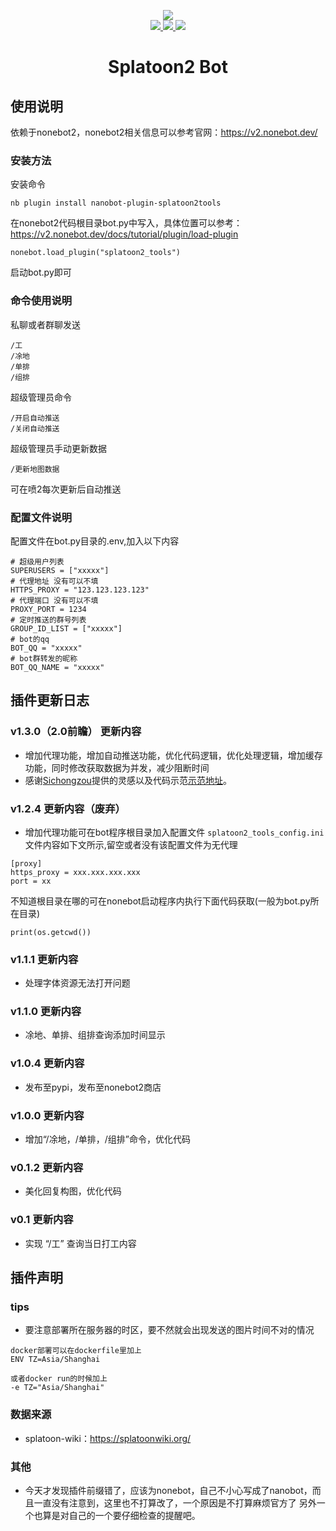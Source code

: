 <p align="center">
  <img align="center" src="https://v2.nonebot.dev/logo.png"><br>

  <a href="https://github.com/DrinkOolongTea/splatoon2-bot/blob/main/LICENSE">
    <img src="https://img.shields.io/badge/license-GPL-informational">
  </a>
  
  <a href="https://github.com/nonebot/nonebot2">
    <img src="https://img.shields.io/badge/nonebot2-2.0.0beta.2-green">
  </a>
  
  <a href="">
    <img src="https://img.shields.io/badge/release-v1.3.0-orange">
  </a>
  
</p>

<div align="center">

# Splatoon2 Bot

</div>

## 使用说明
依赖于nonebot2，nonebot2相关信息可以参考官网：https://v2.nonebot.dev/
### 安装方法
安装命令
```
nb plugin install nanobot-plugin-splatoon2tools
```
在nonebot2代码根目录bot.py中写入，具体位置可以参考：https://v2.nonebot.dev/docs/tutorial/plugin/load-plugin
```
nonebot.load_plugin("splatoon2_tools")
```
启动bot.py即可
### 命令使用说明
私聊或者群聊发送
```
/工
/凃地
/单排
/组排
```
超级管理员命令
```
/开启自动推送
/关闭自动推送
```
超级管理员手动更新数据
```
/更新地图数据
```
可在喷2每次更新后自动推送

### 配置文件说明
配置文件在bot.py目录的.env,加入以下内容
```
# 超级用户列表
SUPERUSERS = ["xxxxx"]
# 代理地址 没有可以不填
HTTPS_PROXY = "123.123.123.123"
# 代理端口 没有可以不填
PROXY_PORT = 1234
# 定时推送的群号列表
GROUP_ID_LIST = ["xxxxx"]
# bot的qq
BOT_QQ = "xxxxx"
# bot群转发的昵称
BOT_QQ_NAME = "xxxxx"

```

## 插件更新日志

### v1.3.0（2.0前瞻） 更新内容
* 增加代理功能，增加自动推送功能，优化代码逻辑，优化处理逻辑，增加缓存功能，同时修改获取数据为并发，减少阻断时间
* 感谢[Sichongzou](https://github.com/Sichongzou)提供的灵感以及代码示范[示范地址](https://github.com/Sichongzou/splatoon2-bot)。

### v1.2.4 更新内容（废弃）
* 增加代理功能可在bot程序根目录加入配置文件 `splatoon2_tools_config.ini` 文件内容如下文所示,留空或者没有该配置文件为无代理
```
[proxy]
https_proxy = xxx.xxx.xxx.xxx
port = xx
```
不知道根目录在哪的可在nonebot启动程序内执行下面代码获取(一般为bot.py所在目录)
```
print(os.getcwd())
```
### v1.1.1 更新内容
* 处理字体资源无法打开问题
### v1.1.0 更新内容
* 凃地、单排、组排查询添加时间显示
### v1.0.4 更新内容
* 发布至pypi，发布至nonebot2商店
### v1.0.0 更新内容
* 增加“/凃地，/单排，/组排”命令，优化代码
### v0.1.2 更新内容
* 美化回复构图，优化代码
### v0.1 更新内容
* 实现 “/工” 查询当日打工内容

## 插件声明
### tips
* 要注意部署所在服务器的时区，要不然就会出现发送的图片时间不对的情况
```
docker部署可以在dockerfile里加上
ENV TZ=Asia/Shanghai

或者docker run的时候加上
-e TZ="Asia/Shanghai"
```

### 数据来源
* splatoon-wiki：https://splatoonwiki.org/

### 其他
* 今天才发现插件前缀错了，应该为nonebot，自己不小心写成了nanobot，而且一直没有注意到，这里也不打算改了，一个原因是不打算麻烦官方了
另外一个也算是对自己的一个要仔细检查的提醒吧。